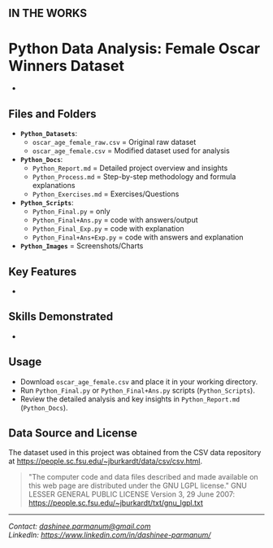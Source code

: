 ## IN THE WORKS

# Python Data Analysis: Female Oscar Winners Dataset

-

## Files and Folders
- **`Python_Datasets`**:
  - `oscar_age_female_raw.csv` = Original raw dataset
  - `oscar_age_female.csv` = Modified dataset used for analysis
- **`Python_Docs`**:
  - `Python_Report.md` = Detailed project overview and insights
  - `Python_Process.md` = Step-by-step methodology and formula explanations
  - `Python_Exercises.md` = Exercises/Questions
- **`Python_Scripts`**:
  - `Python_Final.py` = only
  - `Python_Final+Ans.py` = code with answers/output
  - `Python_Final_Exp.py` = code with explanation
  - `Python_Final+Ans+Exp.py` = code with answers and explanation
- **`Python_Images`** = Screenshots/Charts

## Key Features
- 

## Skills Demonstrated
- 

## Usage
- Download `oscar_age_female.csv` and place it in your working directory.
- Run `Python_Final.py` or `Python_Final+Ans.py` scripts (`Python_Scripts`).
- Review the detailed analysis and key insights in `Python_Report.md` (`Python_Docs`).

## Data Source and License
The dataset used in this project was obtained from the CSV data repository at https://people.sc.fsu.edu/~jburkardt/data/csv/csv.html.
> "The computer code and data files described and made available on this web page are distributed under the GNU LGPL license."
GNU LESSER GENERAL PUBLIC LICENSE Version 3, 29 June 2007: https://people.sc.fsu.edu/~jburkardt/txt/gnu_lgpl.txt

---
*Contact: dashinee.parmanum@gmail.com*  
*LinkedIn: https://www.linkedin.com/in/dashinee-parmanum/*
